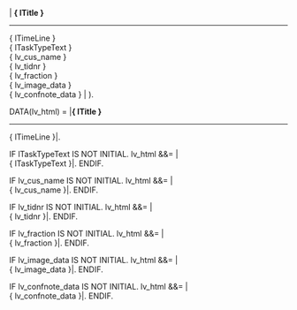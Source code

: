 | <b> { lTitle } </b><hr> { lTimeLine } <br> { lTaskTypeText }  <br> { lv_cus_name } <br> { lv_tidnr } <br> { lv_fraction } <br> { lv_image_data } <br> { lv_confnote_data } | ).


DATA(lv_html) = |<b>{ lTitle }</b><hr>{ lTimeLine }|.

IF lTaskTypeText IS NOT INITIAL.
  lv_html &&= |<br>{ lTaskTypeText }|.
ENDIF.

IF lv_cus_name IS NOT INITIAL.
  lv_html &&= |<br>{ lv_cus_name }|.
ENDIF.

IF lv_tidnr IS NOT INITIAL.
  lv_html &&= |<br>{ lv_tidnr }|.
ENDIF.

IF lv_fraction IS NOT INITIAL.
  lv_html &&= |<br>{ lv_fraction }|.
ENDIF.

IF lv_image_data IS NOT INITIAL.
  lv_html &&= |<br>{ lv_image_data }|.
ENDIF.

IF lv_confnote_data IS NOT INITIAL.
  lv_html &&= |<br>{ lv_confnote_data }|.
ENDIF.
